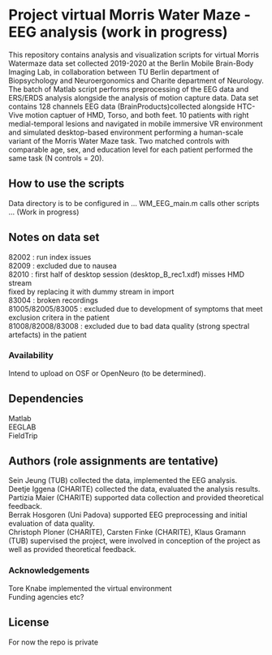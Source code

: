 # Project virtual Morris Water Maze - EEG analysis (work in progress)

This repository contains analysis and visualization scripts for virtual Morris Watermaze data set
collected 2019-2020 at the Berlin Mobile Brain-Body Imaging Lab, 
in collaboration between TU Berlin department of Biopsychology and Neuroergonomics and Charite department of Neurology.
The batch of Matlab script performs preprocessing of the EEG data and ERS/ERDS analysis alongside the analysis of motion capture data.
Data set contains 128 channels EEG data (BrainProducts)collected alongside HTC-Vive motion captuer of HMD, Torso, and both feet.
10 patients with right medial-temporal lesions and navigated in mobile immersive VR environment and simulated desktop-based environment 
performing a human-scale variant of the Morris Water Maze task. Two matched controls with comparable age, sex, and education level for each patient performed the same task (N controls = 20). 

## How to use the scripts
Data directory is to be configured in ... WM_EEG_main.m calls other scripts ... (Work in progress) 

## Notes on data set   
82002 : run index issues  
82009 : excluded due to nausea  
82010 : first half of desktop session (desktop_B_rec1.xdf) misses HMD stream  
	fixed by replacing it with dummy stream in import  
83004 : broken recordings  
81005/82005/83005 : excluded due to development of symptoms that meet exclusion critera in the patient  
81008/82008/83008 : excluded due to bad data quality (strong spectral artefacts) in the patient  

### Availability

Intend to upload on OSF or OpenNeuro (to be determined).  

## Dependencies  
Matlab   
EEGLAB  
FieldTrip  


## Authors (role assignments are tentative)
Sein Jeung (TUB) collected the data, implemented the EEG analysis.    
Deetje Iggena (CHARITE) collected the data, evaluated the analysis results.    
Partizia Maier (CHARITE) supported data collection and provided theoretical feedback.   
Berrak Hosgoren (Uni Padova) supported EEG preprocessing and initial evaluation of data quality.   
Christoph Ploner (CHARITE), Carsten Finke (CHARITE), Klaus Gramann (TUB) supervised the project, were involved in conception of the project as well as provided theoretical feedback. 

### Acknowledgements
Tore Knabe implemented the virtual environment   
Funding agencies etc?


## License
For now the repo is private
